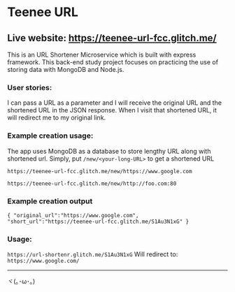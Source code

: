 Teenee URL
=========================

## Live website: https://teenee-url-fcc.glitch.me/

This is an URL Shortener Microservice which is built with express framework. This back-end study project focuses on practicing the use of storing data with MongoDB and Node.js. 


### User stories:
I can pass a URL as a parameter and I will receive the original URL and the shortened URL in the JSON response.
When I visit that shortened URL, it will redirect me to my original link.


### Example creation usage:

The app uses MongoDB as a database to store lengthy URL along with
shortened url. Simply, put `/new/<your-long-URL>` to get a shortened URL

```
https://teenee-url-fcc.glitch.me/new/https://www.google.com

https://teenee-url-fcc.glitch.me/new/http://foo.com:80
```

### Example creation output
```
{ "original_url":"https://www.google.com", "short_url":"https://teenee-url-fcc.glitch.me/S1Au3N1xG" }
```

### Usage:
`
https://url-shortenr.glitch.me/S1Au3N1xG
`
Will redirect to:
`
https://www.google.com/
`

-------------------
ヾ(｡･ω･｡)
